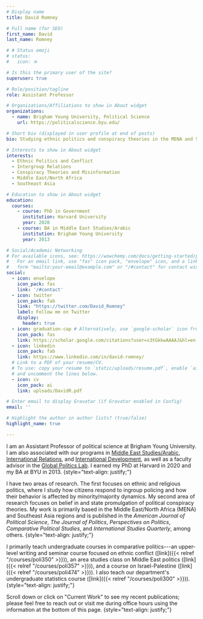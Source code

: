 ```yaml
---
# Display name
title: David Romney

# Full name (for SEO)
first_name: David
last_name: Romney

# # Status emoji
# status:
#   icon: ☕️

# Is this the primary user of the site?
superuser: true

# Role/position/tagline
role: Assistant Professor

# Organizations/Affiliations to show in About widget
organizations:
  - name: Brigham Young University, Political Science
    url: https://politicalscience.byu.edu/

# Short bio (displayed in user profile at end of posts)
bio: Studying ethnic politics and conspiracy theories in the MENA and SE Asia regions.

# Interests to show in About widget
interests:
  - Ethnic Politics and Conflict
  - Intergroup Relations
  - Conspiracy Theories and Misinformation
  - Middle East/North Africa
  - Southeast Asia

# Education to show in About widget
education:
  courses:
    - course: PhD in Government
      institution: Harvard University
      year: 2020
    - course: BA in Middle East Studies/Arabic
      institution: Brigham Young University
      year: 2013

# Social/Academic Networking
# For available icons, see: https://wowchemy.com/docs/getting-started/page-builder/#icons
#   For an email link, use "fas" icon pack, "envelope" icon, and a link in the
#   form "mailto:your-email@example.com" or "/#contact" for contact widget.
social:
  - icon: envelope
    icon_pack: fas
    link: '/#contact'
  - icon: twitter
    icon_pack: fab
    link: "https://twitter.com/David_Romney"
    label: Follow me on Twitter
    display:
      header: true
  - icon: graduation-cap # Alternatively, use `google-scholar` icon from `ai` icon pack
    icon_pack: fas
    link: https://scholar.google.com/citations?user=s3tGkkwAAAAJ&hl=en
  - icon: linkedin
    icon_pack: fab
    link: https://www.linkedin.com/in/david-romney/
  # Link to a PDF of your resume/CV.
  # To use: copy your resume to `static/uploads/resume.pdf`, enable `ai` icons in `params.yaml`,
  # and uncomment the lines below.
  - icon: cv
    icon_pack: ai
    link: uploads/DavidR.pdf

# Enter email to display Gravatar (if Gravatar enabled in Config)
email: ''

# Highlight the author in author lists? (true/false)
highlight_name: true

---
```

I am an Assistant Professor of political science at Brigham Young University. I am also associated with our programs in [Middle East Studies/Arabic](https://kennedy.byu.edu/middle-east-studies-arabic), [International Relations](https://kennedy.byu.edu/international-relations), and [International Development](https://kennedy.byu.edu/international-development), as well as a faculty advisor in the [Global Politics Lab](https://gpl.byu.edu/). I earned my PhD at Harvard in 2020 and my BA at BYU in 2013.
{style="text-align: justify;"}

I have two areas of research. The first focuses on ethnic and religious politics, where I study how citizens respond to ingroup policing and how their behavior is affected by minority/majority dynamics. My second area of research focuses on belief in and state promulgation of political conspiracy theories. My work is primarily based in the Middle East/North Africa (MENA) and Southeast Asia regions and is published in the *American Journal of Political Science*, *The Journal of Politics*, *Perspectives on Politics*, *Comparative Political Studies*, and *International Studies Quarterly*, among others.
{style="text-align: justify;"}

I primarily teach undergraduate courses in comparative politics---an upper-level writing and seminar course focused on ethnic conflict ([link]({{< relref "/courses/poli350" >}})), an area studies class on Middle East politics ([link]({{< relref "/courses/poli357" >}})), and a course on Israel-Palestine ([link]({{< relref "/courses/poli474" >}})). I also teach our department's undergraduate statistics course ([link]({{< relref "/courses/poli300" >}})).
{style="text-align: justify;"}

Scroll down or click on "Current Work" to see my recent publications; please feel free to reach out or visit me during office hours using the information at the bottom of this page.
{style="text-align: justify;"}
